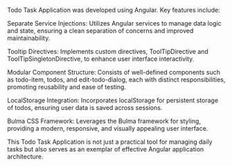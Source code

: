 Todo Task Application was developed using Angular. Key features include:

Separate Service Injections: Utilizes Angular services to manage data logic and state, ensuring a clean separation of concerns and improved maintainability.

Tooltip Directives: Implements custom directives, ToolTipDirective and ToolTipSingletonDirective, to enhance user interface interactivity.

Modular Component Structure: Consists of well-defined components such as todo-item, todos, and edit-todo-dialog, each with distinct responsibilities, promoting reusability and ease of testing.

LocalStorage Integration: Incorporates localStorage for persistent storage of todos, ensuring user data is saved across sessions.

Bulma CSS Framework: Leverages the Bulma framework for styling, providing a modern, responsive, and visually appealing user interface.

This Todo Task Application is not just a practical tool for managing daily tasks but also serves as an exemplar of effective Angular application architecture.


